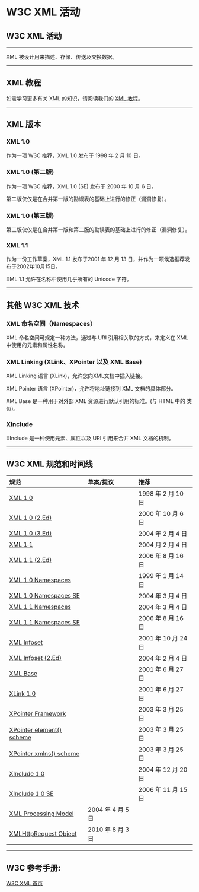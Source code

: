 # W3C XML 活动

## W3C XML 活动

------

XML 被设计用来描述、存储、传送及交换数据。

------

## XML 教程

如需学习更多有关 XML 的知识，请阅读我们的 [XML 教程](https://www.w3cschool.cn/xml/xml-xml-tutorialhc4o1t5m.html)。

------

## XML 版本

### XML 1.0

作为一项 W3C 推荐，XML 1.0 发布于 1998 年 2 月 10 日。

### XML 1.0 (第二版)

作为一项 W3C 推荐，XML 1.0 (SE) 发布于 2000 年 10 月 6 日。

第二版仅仅是在合并第一版的勘误表的基础上进行的修正（漏洞修复）。

### XML 1.0 (第三版)

第三版仅仅是在合并第一版和第二版的勘误表的基础上进行的修正（漏洞修复）。

### XML 1.1

作为一份工作草案，XML 1.1 发布于2001 年 12 月 13 日，并作为一项候选推荐发布于2002年10月15日。

XML 1.1 允许在名称中使用几乎所有的 Unicode 字符。

------

## 其他 W3C XML 技术

### XML 命名空间（Namespaces）

XML 命名空间可规定一种方法，通过与 URI 引用相关联的方式，来定义在 XML 中使用的元素和属性名称。

### XML Linking (XLink、XPointer 以及 XML Base)

XML Linking 语言 (XLink)，允许您向XML文档中插入链接。

XML Pointer 语言 (XPointer)，允许将地址链接到 XML 文档的具体部分。

XML Base 是一种用于对外部 XML 资源进行默认引用的标准。(与 HTML 中的 <base> 类似)。

### XInclude

XInclude 是一种使用元素、属性以及 URI 引用来合并 XML 文档的机制。

------

## W3C XML 规范和时间线

| 规范                                                         | 草案/提议         | 推荐                |
| :----------------------------------------------------------- | :---------------- | :------------------ |
| [XML 1.0](https://www.w3.org/TR/1998/REC-xml-19980210)       |                   | 1998 年 2 月 10 日  |
| [XML 1.0 (2.Ed)](https://www.w3.org/TR/2000/REC-xml-20001006) |                   | 2000 年 10 月 6 日  |
| [XML 1.0 (3.Ed)](https://www.w3.org/TR/2004/REC-xml-20040204/) |                   | 2004 年 2 月 4 日   |
| [XML 1.1](https://www.w3.org/TR/2004/REC-xml11-20040204/)    |                   | 2004 月 2 月 4 日   |
| [XML 1.1 (2.Ed)](https://www.w3.org/TR/xml11/)               |                   | 2006 年 8 月 16 日  |
| [XML 1.0 Namespaces](https://www.w3.org/TR/1999/REC-xml-names-19990114/) |                   | 1999 年 1 月 14 日  |
| [XML 1.0 Namespaces SE](https://www.w3.org/TR/xml-names/)    |                   | 2004 年 3 月 4 日   |
| [XML 1.1 Namespaces](https://www.w3.org/TR/2004/REC-xml-names11-20040204/) |                   | 2004 年 3 月 4 日   |
| [XML 1.1 Namespaces SE](https://www.w3.org/TR/xml-names11/)  |                   | 2006 年 8 月 16 日  |
| [XML Infoset](https://www.w3.org/TR/2001/REC-xml-infoset-20011024/) |                   | 2001 年 10 月 24 日 |
| [XML Infoset (2.Ed)](https://www.w3.org/TR/xml-infoset/)     |                   | 2004 年 2 月 4 日   |
| [XML Base](https://www.w3.org/TR/xmlbase/)                   |                   | 2001 年 6 月 27 日  |
| [XLink 1.0](https://www.w3.org/TR/xlink/)                    |                   | 2001 年 6 月 27 日  |
| [XPointer Framework](https://www.w3.org/TR/2003/REC-xptr-framework-20030325/) |                   | 2003 年 3 月 25 日  |
| [XPointer element() scheme](https://www.w3.org/TR/2003/REC-xptr-element-20030325/) |                   | 2003 年 3 月 25 日  |
| [XPointer xmlns() scheme](https://www.w3.org/TR/2003/REC-xptr-xmlns-20030325/) |                   | 2003 年 3 月 25 日  |
| [XInclude 1.0](https://www.w3.org/TR/2004/REC-xinclude-20041220/) |                   | 2004 年 12 月 20 日 |
| [XInclude 1.0 SE](https://www.w3.org/TR/xinclude/)           |                   | 2006 年 11 月 15 日 |
| [XML Processing Model](https://www.w3.org/TR/proc-model-req/) | 2004 年 4 月 5 日 |                     |
| [XMLHttpRequest Object](https://www.w3.org/TR/XMLHttpRequest/) | 2010 年 8 月 3 日 |                     |



------

## W3C 参考手册:

[W3C XML 首页](https://www.w3.org/XML/)